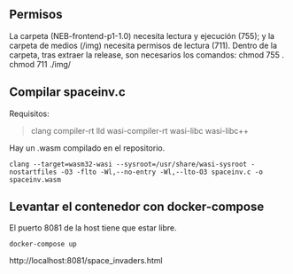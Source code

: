 ## Permisos
La carpeta (NEB-frontend-p1-1.0) necesita lectura y ejecución (755); y la carpeta de medios (/img) necesita permisos de lectura (711). Dentro de la carpeta, tras extraer la release, son necesarios los comandos:
chmod 755 .
chmod 711 ./img/

## Compilar spaceinv.c
Requisitos:
>clang compiler-rt lld wasi-compiler-rt wasi-libc wasi-libc++   

Hay un .wasm compilado en el repositorio.

```
clang --target=wasm32-wasi --sysroot=/usr/share/wasi-sysroot -nostartfiles -O3 -flto -Wl,--no-entry -Wl,--lto-O3 spaceinv.c -o spaceinv.wasm  
```

## Levantar el contenedor con docker-compose
El puerto 8081 de la host tiene que estar libre.
```
docker-compose up
```
http://localhost:8081/space_invaders.html
